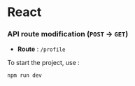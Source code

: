 # React

### API route modification (`POST` -> `GET`) 

- **Route** : `/profile`

  
To start the project, use : 

```sh 
npm run dev 
